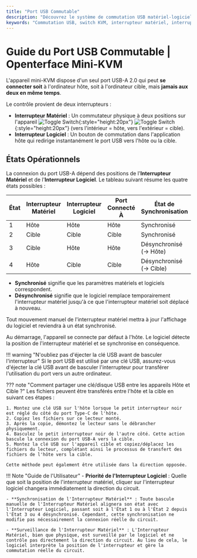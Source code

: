 ```yaml
---
title: "Port USB Commutable"
description: "Découvrez le système de commutation USB matériel-logiciel double dans l'Openterface Mini-KVM. Comprenez les quatre états opérationnels, les directives de sécurité et les futures capacités d'accès à distance."
keywords: "Commutation USB, switch KVM, interrupteur matériel, interrupteur logiciel, contrôle de port USB, KVM over USB, KVM over IP, accès à distance, gestion de périphériques USB, périphériques informatiques, gestion de l'alimentation USB"
---
```


# **Guide du Port USB Commutable** | Openterface Mini-KVM

L'appareil mini-KVM dispose d'un seul port USB-A 2.0 qui peut **se connecter soit** à l'ordinateur hôte, soit à l'ordinateur cible, mais **jamais aux deux en même temps**.

Le contrôle provient de deux interrupteurs :

- **Interrupteur Matériel** : Un commutateur physique à deux positions sur l'appareil ![Toggle Switch](/images/shell-icons/toggle-h-t.svg#only-light){:style="height:20px"} ![Toggle Switch](/images/shell-icons/toggle-h-t_1.svg#only-dark){:style="height:20px"} (vers l'intérieur = hôte, vers l'extérieur = cible).
- **Interrupteur Logiciel** : Un bouton de commutation dans l'application hôte qui redirige instantanément le port USB vers l'hôte ou la cible.

## États Opérationnels

La connexion du port USB-A dépend des positions de l'**Interrupteur Matériel** et de l'**Interrupteur Logiciel**. Le tableau suivant résume les quatre états possibles :

| **État** | **Interrupteur Matériel** | **Interrupteur Logiciel** | **Port Connecté À** | **État de Synchronisation** |
|----------|---------------------------|---------------------------|---------------------|----------------------------|
| 1        | Hôte                      | Hôte                      | Hôte                | Synchronisé                |
| 2        | Cible                     | Cible                     | Cible               | Synchronisé                |
| 3        | Cible                     | Hôte                      | Hôte                | Désynchronisé (→ Hôte)     |
| 4        | Hôte                      | Cible                     | Cible               | Désynchronisé (→ Cible)    |

- **Synchronisé** signifie que les paramètres matériels et logiciels correspondent.
- **Désynchronisé** signifie que le logiciel remplace temporairement l'interrupteur matériel jusqu'à ce que l'interrupteur matériel soit déplacé à nouveau.

Tout mouvement manuel de l'interrupteur matériel mettra à jour l'affichage du logiciel et reviendra à un état synchronisé.

Au démarrage, l'appareil se connecte par défaut à l'hôte. Le logiciel détecte la position de l'interrupteur matériel et se synchronise en conséquence.

!!! warning "N'oubliez pas d'éjecter la clé USB avant de basculer l'interrupteur"
    Si le port USB est utilisé par une clé USB, assurez-vous d'éjecter la clé USB avant de basculer l'interrupteur pour transférer l'utilisation du port vers un autre ordinateur.

??? note "Comment partager une clé/disque USB entre les appareils Hôte et Cible ?"
    Les fichiers peuvent être transférés entre l'hôte et la cible en suivant ces étapes :

    1. Montez une clé USB sur l'hôte lorsque le petit interrupteur noir est réglé du côté du port Type-C de l'hôte.
    2. Copiez les fichiers sur ce lecteur monté.
    3. Après la copie, démontez le lecteur sans le débrancher physiquement.
    4. Basculez le petit interrupteur noir de l'autre côté. Cette action bascule la connexion du port USB-A vers la cible.
    5. Montez la clé USB sur l'appareil cible et copiez/déplacez les fichiers du lecteur, complétant ainsi le processus de transfert des fichiers de l'hôte vers la cible.

    Cette méthode peut également être utilisée dans la direction opposée.

!!! Note "Guide de l'Utilisateur"
    - **Priorité de l'Interrupteur Logiciel** : Quelle que soit la position de l'interrupteur matériel, cliquer sur l'interrupteur logiciel changera immédiatement la direction du circuit.

    - **Synchronisation de l'Interrupteur Matériel** : Toute bascule manuelle de l'Interrupteur Matériel alignera son état avec l'Interrupteur Logiciel, passant soit à l'État 1 ou à l'État 2 depuis l'État 3 ou 4 désynchronisé. Cependant, cette synchronisation ne modifie pas nécessairement la connexion réelle du circuit.

    - **Surveillance de l'Interrupteur Matériel** : L'Interrupteur Matériel, bien que physique, est surveillé par le logiciel et ne contrôle pas directement la direction du circuit. Au lieu de cela, le logiciel interprète la position de l'interrupteur et gère la commutation réelle du circuit.